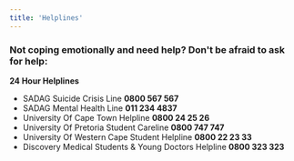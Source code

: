 ```yaml
---
title: 'Helplines'
---
```

### Not coping emotionally and need help? Don't be afraid to ask for help:
**24 Hour Helplines**

* SADAG Suicide Crisis Line **0800 567 567**
* SADAG Mental Health Line **011 234 4837**
* University Of Cape Town Helpline **0800 24 25 26**
* University Of Pretoria Student Careline **0800 747 747**
* University Of Western Cape Student Helpline **0800 22 23 33**
* Discovery Medical Students & Young Doctors Helpline **0800 323 323**

<!--
    This is a comment and is not displayed on the website. Do not alter this text between arrows (->).
    To change the content in this file, simply retype/ copy+paste any text above, as you would in a normal text file/ word document.

    Do not change the "title:" title, or the ---. Only change the text inside '' for that section.

    The hashtag ( # ) symbols followed by a space and then text show a heading. The more #s you have, the smaller/"less important" the heading. You can add up to 6 # but we suggest max 4 #. make sure each heading is on a separate line.

    The text surrounded by double  stars ( ** ) with no spaces shows bold text. 

    The single star ( * ) followed by a space and then text shows an item in a bulleted list. Make sure each item is on a separate line.

    Please refer to the "HOW TO USE" or "HOW TO USE SHORT" files for more information.
 -->
